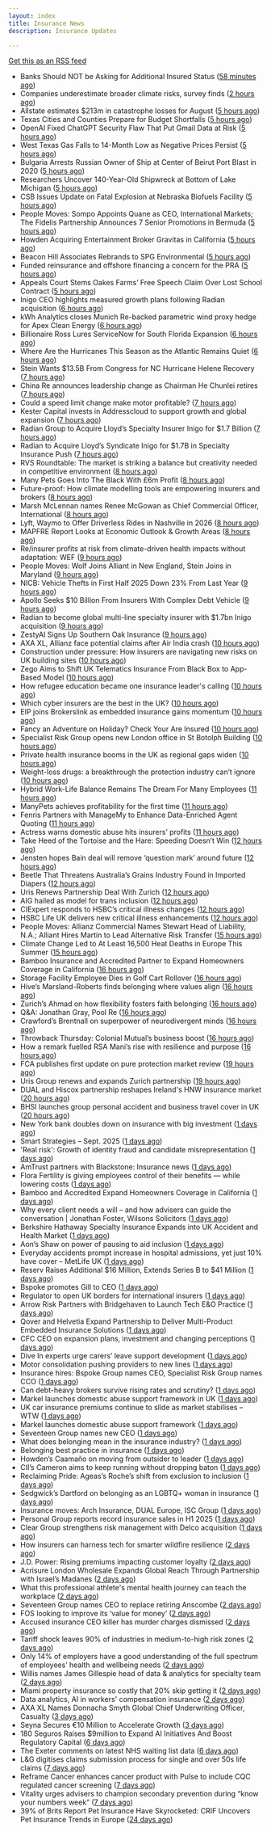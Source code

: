 ```yaml
---
layout: index
title: Insurance News
description: Insurance Updates

---
```


[Get this as an RSS feed](/insurance.rss)

<!-- news_marker starts -->
- Banks Should NOT be Asking for Additional Insured Status ([58 minutes ago](https://www.insurancejournal.com/blogs/academy-journal/2025/09/18/839740.htm))
- Companies underestimate broader climate risks, survey finds ([2 hours ago](https://www.dig-in.com/articles/companies-underestimate-broader-climate-risks-survey-finds))
- Allstate estimates $213m in catastrophe losses for August ([5 hours ago](https://www.reinsurancene.ws/allstate-estimates-213m-in-catastrophe-losses-for-august/))
- Texas Cities and Counties Prepare for Budget Shortfalls ([5 hours ago](https://www.insurancejournal.com/news/southcentral/2025/09/18/839689.htm))
- OpenAI Fixed ChatGPT Security Flaw That Put Gmail Data at Risk ([5 hours ago](https://www.insurancejournal.com/news/national/2025/09/18/839696.htm))
- West Texas Gas Falls to 14-Month Low as Negative Prices Persist ([5 hours ago](https://www.insurancejournal.com/news/southcentral/2025/09/18/839699.htm))
- Bulgaria Arrests Russian Owner of Ship at Center of Beirut Port Blast in 2020 ([5 hours ago](https://www.insurancejournal.com/news/international/2025/09/18/839681.htm))
- Researchers Uncover 140-Year-Old Shipwreck at Bottom of Lake Michigan ([5 hours ago](https://www.insurancejournal.com/news/midwest/2025/09/18/839684.htm))
- CSB Issues Update on Fatal Explosion at Nebraska Biofuels Facility ([5 hours ago](https://www.insurancejournal.com/news/midwest/2025/09/18/839676.htm))
- People Moves: Sompo Appoints Quane as CEO, International Markets; The Fidelis Partnership Announces 7 Senior Promotions in Bermuda ([5 hours ago](https://www.insurancejournal.com/news/international/2025/09/18/839662.htm))
- Howden Acquiring Entertainment Broker Gravitas in California ([5 hours ago](https://www.insurancejournal.com/news/west/2025/09/18/839671.htm))
- Beacon Hill Associates Rebrands to SPG Environmental ([5 hours ago](https://www.insurancejournal.com/news/national/2025/09/18/839669.htm))
- Funded reinsurance and offshore financing a concern for the PRA ([5 hours ago](https://www.reinsurancene.ws/funded-reinsurance-and-offshore-financing-a-concern-for-the-pra/))
- Appeals Court Stems Oakes Farms’ Free Speech Claim Over Lost School Contract ([5 hours ago](https://www.insurancejournal.com/news/southeast/2025/09/18/839658.htm))
- Inigo CEO highlights measured growth plans following Radian acquisition ([6 hours ago](https://www.reinsurancene.ws/inigo-ceo-highlights-measured-growth-plans-following-radian-acquisition/))
- kWh Analytics closes Munich Re-backed parametric wind proxy hedge for Apex Clean Energy ([6 hours ago](https://www.reinsurancene.ws/kwh-analytics-closes-munich-re-backed-parametric-wind-proxy-hedge-for-apex-clean-energy/))
- Billionaire Ross Lures ServiceNow for South Florida Expansion ([6 hours ago](https://www.insurancejournal.com/news/southeast/2025/09/18/839608.htm))
- Where Are the Hurricanes This Season as the Atlantic Remains Quiet ([6 hours ago](https://www.insurancejournal.com/news/national/2025/09/18/839605.htm))
- Stein Wants $13.5B From Congress for NC Hurricane Helene Recovery ([7 hours ago](https://www.insurancejournal.com/news/southeast/2025/09/18/839600.htm))
- China Re announces leadership change as Chairman He Chunlei retires ([7 hours ago](https://www.reinsurancene.ws/china-re-announces-leadership-change-as-chairman-he-chunlei-retires/))
- Could a speed limit change make motor profitable? ([7 hours ago](https://www.insurancebusinessmag.com/uk/news/breaking-news/could-a-speed-limit-change-make-motor-profitable-550189.aspx))
- Kester Capital invests in Addresscloud to support growth and global expansion ([7 hours ago](https://www.reinsurancene.ws/kester-capital-invests-in-addresscloud-to-support-growth-and-global-expansion/))
- Radian Group to Acquire Lloyd’s Specialty Insurer Inigo for $1.7 Billion ([7 hours ago](https://www.insurtechinsights.com/radian-group-to-acquire-lloyds-specialty-insurer-inigo-for-1-7-billion/))
- Radian to Acquire Lloyd’s Syndicate Inigo for $1.7B in Specialty Insurance Push ([7 hours ago](https://www.insurancejournal.com/news/international/2025/09/18/839597.htm))
- RVS Roundtable: The market is striking a balance but creativity needed in competitive environment ([8 hours ago](https://www.reinsurancene.ws/rvs-roundtable-the-market-is-striking-a-balance-but-creativity-needed-in-competitive-environment/))
- Many Pets Goes Into The Black With £6m Profit ([8 hours ago](https://insurance-edge.net/2025/09/18/many-pets-goes-into-the-black-with-6m-profit/))
- Future-proof: How climate modelling tools are empowering insurers and brokers ([8 hours ago](https://www.insurancebusinessmag.com/uk/news/breaking-news/futureproof-how-climate-modelling-tools-are-empowering-insurers-and-brokers-550166.aspx))
- Marsh McLennan names Renee McGowan as Chief Commercial Officer, International ([8 hours ago](https://www.reinsurancene.ws/marsh-mclennan-names-renee-mcgowan-as-chief-commercial-officer-international/))
- Lyft, Waymo to Offer Driverless Rides in Nashville in 2026 ([8 hours ago](https://www.insurancejournal.com/news/southeast/2025/09/18/839591.htm))
- MAPFRE Report Looks at Economic Outlook & Growth Areas ([8 hours ago](https://insurance-edge.net/2025/09/18/mapfre-report-looks-at-economic-outlook-growth-areas/))
- Re/insurer profits at risk from climate-driven health impacts without adaptation: WEF ([9 hours ago](https://www.reinsurancene.ws/re-insurer-profits-at-risk-from-climate-driven-health-impacts-without-adaptation-wef/))
- People Moves: Wolf Joins Alliant in New England, Stein Joins in Maryland ([9 hours ago](https://www.insurancejournal.com/news/east/2025/09/18/839528.htm))
- NICB: Vehicle Thefts in First Half 2025 Down 23% From Last Year ([9 hours ago](https://www.insurancejournal.com/news/national/2025/09/18/839588.htm))
- Apollo Seeks $10 Billion From Insurers With Complex Debt Vehicle ([9 hours ago](https://www.insurancejournal.com/news/national/2025/09/18/839585.htm))
- Radian to become global multi-line specialty insurer with $1.7bn Inigo acquisition ([9 hours ago](https://www.reinsurancene.ws/radian-to-become-global-multi-line-specialty-insurer-with-1-7bn-inigo-acquisition/))
- ZestyAI Signs Up Southern Oak Insurance ([9 hours ago](https://insurance-edge.net/2025/09/18/zestyai-signs-up-southern-oak-insurance/))
- AXA XL, Allianz face potential claims after Air India crash ([10 hours ago](https://www.insurancebusinessmag.com/uk/news/breaking-news/axa-xl-allianz-face-potential-claims-after-air-india-crash-550157.aspx))
- Construction under pressure: How insurers are navigating new risks on UK building sites ([10 hours ago](https://www.insurancebusinessmag.com/uk/news/construction-engineering/construction-under-pressure-how-insurers-are-navigating-new-risks-on-uk-building-sites-550153.aspx))
- Zego Aims to Shift UK Telematics Insurance From Black Box to App-Based Model ([10 hours ago](https://thefintechtimes.com/zego-aims-to-shift-uk-telematics-insurance-from-black-box-to-app-based-model/))
- How refugee education became one insurance leader's calling ([10 hours ago](https://www.insurancebusinessmag.com/uk/news/breaking-news/how-refugee-education-became-one-insurance-leaders-calling-550016.aspx))
- Which cyber insurers are the best in the UK? ([10 hours ago](https://www.insurancebusinessmag.com/uk/news/cyber/which-cyber-insurers-are-the-best-in-the-uk-550152.aspx))
- EIP joins Brokerslink as embedded insurance gains momentum ([10 hours ago](https://www.insurancebusinessmag.com/uk/news/breaking-news/eip-joins-brokerslink-as-embedded-insurance-gains-momentum-550125.aspx))
- Fancy an Adventure on Holiday? Check Your Are Insured ([10 hours ago](https://insurance-edge.net/2025/09/18/fancy-an-adventure-on-holiday-check-your-are-insured/))
- Specialist Risk Group opens new London office in St Botolph Building ([10 hours ago](https://www.insurancebusinessmag.com/uk/news/breaking-news/specialist-risk-group-opens-new-london-office-in-st-botolph-building-550126.aspx))
- Private health insurance booms in the UK as regional gaps widen ([10 hours ago](https://www.insurancebusinessmag.com/uk/news/life-insurance/private-health-insurance-booms-in-the-uk-as-regional-gaps-widen-550114.aspx))
- Weight-loss drugs: a breakthrough the protection industry can’t ignore ([10 hours ago](https://ifamagazine.com/weight-loss-drugs-a-breakthrough-the-protection-industry-cant-ignore/))
- Hybrid Work-Life Balance Remains The Dream For Many Employees ([11 hours ago](https://insurance-edge.net/2025/09/18/hybrid-work-life-balance-remains-the-dream-for-many-employees/))
- ManyPets achieves profitability for the first time ([11 hours ago](https://www.postonline.co.uk/personal/7959057/manypets-achieves-profitability-for-the-first-time))
- Fenris Partners with ManageMy to Enhance Data-Enriched Agent Quoting ([11 hours ago](https://www.insurtechinsights.com/fenris-partners-with-managemy-to-enhance-data-enriched-agent-quoting/))
- Actress warns domestic abuse hits insurers’ profits ([11 hours ago](https://www.postonline.co.uk/news/7959054/actress-warns-domestic-abuse-hits-insurers%E2%80%99-profits))
- Take Heed of the Tortoise and the Hare: Speeding Doesn’t Win ([12 hours ago](https://www.insurancejournal.com/blogs/iat/2025/09/18/839395.htm))
- Jensten hopes Bain deal will remove ‘question mark’ around future ([12 hours ago](https://www.postonline.co.uk/broker/7959052/jensten-hopes-bain-deal-will-remove-%E2%80%98question-mark%E2%80%99-around-future))
- Beetle That Threatens Australia’s Grains Industry Found in Imported Diapers ([12 hours ago](https://www.insurancejournal.com/news/international/2025/09/18/839580.htm))
- Uris Renews Partnership Deal With Zurich ([12 hours ago](https://insurance-edge.net/2025/09/18/uris-renews-partnership-deal-with-zurich/))
- AIG hailed as model for trans inclusion ([12 hours ago](https://www.postonline.co.uk/people/7959056/aig-hailed-as-model-for-trans-inclusion))
- CIExpert responds to HSBC’s critical illness changes ([12 hours ago](https://ifamagazine.com/ciexpert-responds-to-hsbcs-critical-illness-changes/))
- HSBC Life UK delivers new critical illness enhancements ([12 hours ago](https://ifamagazine.com/hsbc-life-uk-delivers-new-critical-illness-enhancements/))
- People Moves: Allianz Commercial Names Stewart Head of Liability, N.A.; Alliant Hires Martin to Lead Alternative Risk Transfer ([15 hours ago](https://www.insurancejournal.com/news/national/2025/09/18/839517.htm))
- Climate Change Led to At Least 16,500 Heat Deaths in Europe This Summer ([15 hours ago](https://www.insurancejournal.com/news/international/2025/09/18/839443.htm))
- Bamboo Insurance and Accredited Partner to Expand Homeowners Coverage in California ([16 hours ago](https://www.insurancejournal.com/news/west/2025/09/18/839500.htm))
- Storage Facility Employee Dies in Golf Cart Rollover ([16 hours ago](https://www.insurancejournal.com/news/east/2025/09/18/839458.htm))
- Hive’s Marsland-Roberts finds belonging where values align ([16 hours ago](https://www.postonline.co.uk/people/7958147/hive%E2%80%99s-marsland-roberts-finds-belonging-where-values-align))
- Zurich’s Ahmad on how flexibility fosters faith belonging ([16 hours ago](https://www.postonline.co.uk/people/7958121/zurich%E2%80%99s-ahmad-on-how-flexibility-fosters-faith-belonging))
- Q&A: Jonathan Gray, Pool Re ([16 hours ago](https://www.postonline.co.uk/commercial/7958314/qa-jonathan-gray-pool-re))
- Crawford’s Brentnall on superpower of neurodivergent minds ([16 hours ago](https://www.postonline.co.uk/claims/7958194/crawford%E2%80%99s-brentnall-on-superpower-of-neurodivergent-minds))
- Throwback Thursday: Colonial Mutual’s business boost ([16 hours ago](https://www.postonline.co.uk/commercial/7956766/throwback-thursday-colonial-mutual%E2%80%99s-business-boost))
- How a remark fuelled RSA Mani’s rise with resilience and purpose ([16 hours ago](https://www.postonline.co.uk/commercial/7958173/how-a-racist-remark-fuelled-rsa-mani%E2%80%99s-rise-with-resilience-and-purpose))
- FCA publishes first update on pure protection market review ([19 hours ago](https://www.insurancebusinessmag.com/uk/news/breaking-news/fca-publishes-first-update-on-pure-protection-market-review-550093.aspx))
- Uris Group renews and expands Zurich partnership ([19 hours ago](https://www.insurancebusinessmag.com/uk/news/breaking-news/uris-group-renews-and-expands-zurich-partnership-550091.aspx))
- DUAL and Hiscox partnership reshapes Ireland's HNW insurance market ([20 hours ago](https://www.insurancebusinessmag.com/uk/news/breaking-news/dual-and-hiscox-partnership-reshapes-irelands-hnw-insurance-market-550089.aspx))
- BHSI launches group personal accident and business travel cover in UK ([20 hours ago](https://www.insurancebusinessmag.com/uk/news/travel/bhsi-launches-group-personal-accident-and-business-travel-cover-in-uk-550088.aspx))
- New York bank doubles down on insurance with big investment ([1 days ago](https://www.dig-in.com/news/new-york-bank-doubles-down-on-insurance-with-big-investment))
- Smart Strategies – Sept. 2025 ([1 days ago](https://www.dig-in.com/news/smart-insurance-strategies-sept-2025))
- 'Real risk': Growth of identity fraud and candidate misrepresentation ([1 days ago](https://www.insurancebusinessmag.com/uk/business-strategy/real-risk-growth-of-identity-fraud-and-candidate-misrepresentation-550067.aspx))
- AmTrust partners with Blackstone: Insurance news ([1 days ago](https://www.dig-in.com/news/amtrust-partners-with-blackstone-insurance-news))
- Flora Fertility is giving  employees  control of their benefits — while  lowering costs ([1 days ago](https://www.dig-in.com/news/flora-fertility-introduces-individual-fertility-benefits))
- Bamboo and Accredited Expand Homeowners Coverage in California ([1 days ago](https://www.insurtechinsights.com/bamboo-and-accredited-expand-homeowners-coverage-in-california/))
- Why every client needs a will – and how advisers can guide the conversation | Jonathan Foster, Wilsons Solicitors ([1 days ago](https://ifamagazine.com/why-every-client-needs-a-will-and-how-advisers-can-guide-the-conversation-jonathan-foster-wilsons-solicitors/))
- Berkshire Hathaway Specialty Insurance Expands into UK Accident and Health Market ([1 days ago](https://www.insurtechinsights.com/berkshire-hathaway-specialty-insurance-expands-into-uk-accident-and-health-market/))
- Aon’s Shaw on power of pausing to aid inclusion ([1 days ago](https://www.postonline.co.uk/lloyd%E2%80%99slondon/7959050/aon%E2%80%99s-shaw-tells-men-to-%E2%80%98shut-their-mouths%E2%80%99-to-aid-inclusion))
- Everyday accidents prompt increase in hospital admissions, yet just 10% have cover – MetLife UK ([1 days ago](https://ifamagazine.com/everyday-accidents-prompt-increase-in-hospital-admissions-yet-just-10-have-cover/))
- Reserv Raises Additional $16 Million, Extends Series B to $41 Million ([1 days ago](https://www.insurtechinsights.com/reserv-raises-additional-16-million-extends-series-b-to-41-million/))
- Bspoke promotes Gill to CEO ([1 days ago](https://www.postonline.co.uk/news/7959051/bspoke-promotes-gill-to-ceo))
- Regulator to open UK borders for international insurers ([1 days ago](https://www.postonline.co.uk/news/7959049/regulator-to-open-uk-borders-for-international-insurers))
- Arrow Risk Partners with Bridgehaven to Launch Tech E&O Practice ([1 days ago](https://www.insurtechinsights.com/arrow-risk-partners-with-bridgehaven-to-launch-tech-eo-practice/))
- Qover and Helvetia Expand Partnership to Deliver Multi-Product Embedded Insurance Solutions ([1 days ago](https://www.insurtechinsights.com/qover-and-helvetia-expand-partnership-to-deliver-multi-product-embedded-insurance-solutions/))
- CFC CEO on expansion plans, investment and changing perceptions ([1 days ago](https://www.insurancebusinessmag.com/uk/news/breaking-news/cfc-ceo-on-expansion-plans-investment-and-changing-perceptions-549976.aspx))
- Dive In experts urge carers’ leave support development ([1 days ago](https://www.postonline.co.uk/people/7959048/dive-in-experts-urge-carers%E2%80%99-leave-support-development))
- Motor consolidation pushing providers to new lines ([1 days ago](https://www.postonline.co.uk/news/7959046/motor-consolidation-pushing-providers-to-new-lines))
- Insurance hires: Bspoke Group names CEO, Specialist Risk Group names CCO ([1 days ago](https://www.insurancebusinessmag.com/uk/news/breaking-news/insurance-hires-bspoke-group-names-ceo-specialist-risk-group-names-cco-549964.aspx))
- Can debt-heavy brokers survive rising rates and scrutiny? ([1 days ago](https://www.postonline.co.uk/broker/7958981/can-debt-heavy-brokers-survive-rising-rates-and-scrutiny))
- Markel launches domestic abuse support framework in UK ([1 days ago](https://www.insurancebusinessmag.com/uk/news/breaking-news/markel-launches-domestic-abuse-support-framework-in-uk-549961.aspx))
- UK car insurance premiums continue to slide as market stabilises – WTW ([1 days ago](https://www.insurancebusinessmag.com/uk/news/auto-motor/uk-car-insurance-premiums-continue-to-slide-as-market-stabilises--wtw-549959.aspx))
- Markel launches domestic abuse support framework ([1 days ago](https://www.postonline.co.uk/people/7959039/markel-launches-domestic-abuse-support-framework))
- Seventeen Group names new CEO ([1 days ago](https://www.insurancebusinessmag.com/uk/news/breaking-news/seventeen-group-names-new-ceo-549926.aspx))
- What does belonging mean in the insurance industry? ([1 days ago](https://www.postonline.co.uk/people/7958252/what-does-belonging-mean-in-the-insurance-industry))
- Belonging best practice in insurance ([1 days ago](https://www.postonline.co.uk/lloyd%E2%80%99slondon/7959009/belonging-best-practice-in-insurance))
- Howden’s Caamaño on moving from outsider to leader ([1 days ago](https://www.postonline.co.uk/broker/7958206/howden%E2%80%99s-caama%C3%B1o-on-moving-from-outsider-to-leader))
- CII’s Cameron aims to keep running without dropping baton ([1 days ago](https://www.postonline.co.uk/people/7958145/cii%E2%80%99s-cameron-aims-to-keep-running-without-dropping-baton))
- Reclaiming Pride: Ageas’s Roche’s shift from exclusion to inclusion ([1 days ago](https://www.postonline.co.uk/personal/7958175/reclaiming-pride-ageas%E2%80%99s-roche%E2%80%99s-shift-from-exclusion-to-inclusion))
- Sedgwick’s Dartford on belonging as an LGBTQ+ woman in insurance ([1 days ago](https://www.postonline.co.uk/claims/7958118/sedgwick%E2%80%99s-dartford-on-belonging-as-an-lgbtq-woman-in-insurance))
- Insurance moves: Arch Insurance, DUAL Europe, ISC Group ([1 days ago](https://www.insurancebusinessmag.com/uk/news/breaking-news/insurance-moves-arch-insurance-dual-europe-isc-group-549934.aspx))
- Personal Group reports record insurance sales in H1 2025 ([1 days ago](https://www.insurancebusinessmag.com/uk/news/breaking-news/personal-group-reports-record-insurance-sales-in-h1-2025-549931.aspx))
- Clear Group strengthens risk management with Delco acquisition ([1 days ago](https://www.insurancebusinessmag.com/uk/news/mergers-acquisitions/clear-group-strengthens-risk-management-with-delco-acquisition-549927.aspx))
- How insurers can harness tech for smarter wildfire resilience ([2 days ago](https://www.dig-in.com/opinion/how-insurers-can-harness-tech-for-smarter-wildfire-resilience))
- J.D. Power: Rising premiums impacting customer loyalty ([2 days ago](https://www.dig-in.com/news/j-d-power-rising-premiums-impacting-customer-loyalty))
- Acrisure London Wholesale Expands Global Reach Through Partnership with Israel’s Madanes ([2 days ago](https://www.insurtechinsights.com/acrisure-london-wholesale-expands-global-reach-through-partnership-with-israels-madanes/))
- What this professional athlete's mental health journey can teach the workplace ([2 days ago](https://www.dig-in.com/news/what-this-professional-athletes-mental-health-journey-can-teach-the-workplace))
- Seventeen Group names CEO to replace retiring Anscombe ([2 days ago](https://www.postonline.co.uk/news/7959044/seventeen-group-names-ceo-to-replace-retiring-anscombe))
- FOS looking to improve its ‘value for money’ ([2 days ago](https://www.postonline.co.uk/news/7959037/fos-looking-to-improve-its-%E2%80%98value-for-money%E2%80%99))
- Accused insurance CEO killer has murder charges dismissed ([2 days ago](https://www.insurancebusinessmag.com/uk/news/breaking-news/accused-insurance-ceo-killer-has-murder-charges-dismissed-549889.aspx))
- Tariff shock leaves 90% of industries in medium-to-high risk zones ([2 days ago](https://www.insurancebusinessmag.com/uk/news/breaking-news/tariff-shock-leaves-90-of-industries-in-mediumtohigh-risk-zones-549880.aspx))
- Only 14% of employers have a good understanding of the full spectrum of employees’ health and wellbeing needs ([2 days ago](https://ifamagazine.com/only-14-of-employers-have-a-good-understanding-of-the-full-spectrum-of-employees-health-and-wellbeing-needs/))
- Willis names James Gillespie head of data & analytics for specialty team ([2 days ago](https://www.insurancebusinessmag.com/uk/news/breaking-news/willis-names-james-gillespie-head-of-data-and-analytics-for-specialty-team-549811.aspx))
- Miami property insurance so costly that 20% skip getting it ([2 days ago](https://www.dig-in.com/news/property-insurance-now-7-of-housing-costs-nationwide))
- Data analytics, AI in workers' compensation insurance ([2 days ago](https://www.dig-in.com/news/data-analytics-ai-in-workers-compensation-insurance))
- AXA XL Names Donnacha Smyth Global Chief Underwriting Officer, Casualty ([3 days ago](https://www.insurtechinsights.com/axa-xl-names-donnacha-smyth-global-chief-underwriting-officer-casualty/))
- Seyna Secures €10 Million to Accelerate Growth ([3 days ago](https://www.insurtechinsights.com/seyna-secures-e10-million-to-accelerate-growth/))
- 180 Seguros Raises $9million to Expand AI Initiatives And Boost Regulatory Capital ([6 days ago](https://thefintechtimes.com/180-seguros-raises-9m-to-expand-ai-initiatives-and-boost-regulatory-capital/))
- The Exeter comments on latest NHS waiting list data ([6 days ago](https://ifamagazine.com/the-exeter-comments-on-latest-nhs-waiting-list-data/))
- L&G digitises claims submission process for single and over 50s life claims ([7 days ago](https://ifamagazine.com/lg-digitises-claims-submission-process-for-single-and-over-50s-life-claims/))
- Reframe Cancer enhances cancer product with Pulse to include CQC regulated cancer screening ([7 days ago](https://ifamagazine.com/reframe-cancer-enhances-cancer-product-with-pulse-to-include-cqc-regulated-cancer-screening/))
- Vitality urges advisers to champion secondary prevention during “know your numbers week” ([7 days ago](https://ifamagazine.com/vitality-urges-advisers-to-champion-secondary-prevention-during-know-your-numbers-week/))
- 39% of Brits Report Pet Insurance Have Skyrocketed: CRIF Uncovers Pet Insurance Trends in Europe ([24 days ago](https://thefintechtimes.com/39-of-brits-report-pet-insurance-have-skyrocketed-crif-uncovers-pet-insurance-trends-in-europe/))

<!-- news_marker ends -->